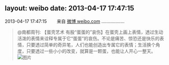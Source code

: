 layout: weibo
date: 2013-04-17 17:47:15
---
2013-04-17 17:47:15  &nbsp;&nbsp;&nbsp;&nbsp;&nbsp;&nbsp; 来自 <a href="http://weibo.com/" rel="nofollow">微博 weibo.com</a>
………………
>  @南都周刊: 【蛋壳艺术 有股“蛋蛋的”哀伤】在蛋壳上画上表情，透过生动活泼的表情来诠释专属于它“蛋蛋”的哀伤。不论是痛苦、惊恐还是快乐的表情，只要透过简单的奇异笔，人们也能创造出专属它的表情；生活换个角度，只要透过一些小小的改变，就算是一颗蛋，也能让人开心一整天。 ​​​
>  ![图片](https://ww2.sinaimg.cn/large/61d7cd94gw1e3sot2chb2j20d612s0x0.jpg)

